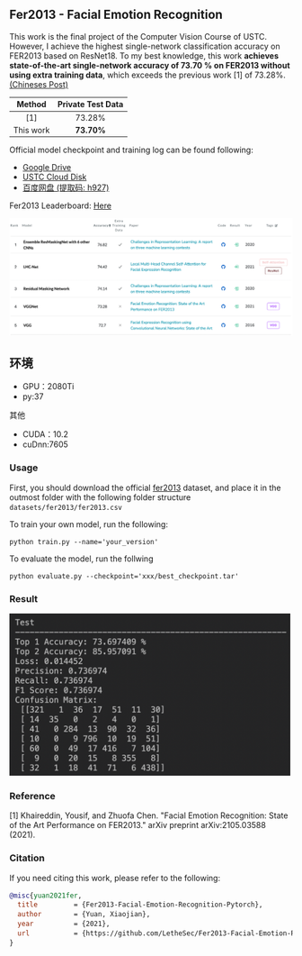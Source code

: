 ## Fer2013 - Facial Emotion Recognition

This work is the final project of the Computer Vision Course of USTC. However, I achieve the highest single-network
classification accuracy on FER2013 based on ResNet18. To my best knowledge, this work **achieves state-of-the-art
single-network accuracy of 73.70 % on FER2013 without using extra training data**, which exceeds the previous work [1]
of 73.28%. [(Chineses Post)](https://zhuanlan.zhihu.com/p/451347771)

|  Method   | Private Test Data |
| :-------: | :---------------: |
|    [1]    |      73.28%       |
| This work |    **73.70%**     |


Official model checkpoint and training log can be found following:

- [Google Drive](https://drive.google.com/file/d/1H4nW58EmGnDr3R7mQ6WM820bYLBpFagG/view?usp=sharing)
- [USTC Cloud Disk](https://rec.ustc.edu.cn/share/3b429380-687a-11ec-a232-e55771970099)
- [百度网盘 (提取码: h927)](https://pan.baidu.com/s/1yh-mcD4MAmDj-yltCMqbFw)


Fer2013 Leaderboard: [Here](https://paperswithcode.com/sota/facial-expression-recognition-on-fer2013)

<img src="https://raw.githubusercontent.com/LetheSec/oss/master/uPic/MhTbhC.png"  width="700" />


## 环境
- GPU：2080Ti
- py:37

其他
- CUDA：10.2
- cuDnn:7605
### Usage

First, you should download the
official [fer2013](https://www.kaggle.com/c/challenges-in-representation-learning-facial-expression-recognition-challenge/data?select=fer2013.tar.gz)
dataset, and place it in the outmost folder with the following folder structure `datasets/fer2013/fer2013.csv`

To train your own model, run the following:

```
python train.py --name='your_version'
```

To evaluate the model, run the follwing

```
python evaluate.py --checkpoint='xxx/best_checkpoint.tar'
```

### Result

<img src="https://raw.githubusercontent.com/LetheSec/oss/master/uPic/XpQTQ8.png"  width="500" />

### Reference

[1] Khaireddin, Yousif, and Zhuofa Chen. "Facial Emotion Recognition: State of the Art Performance on FER2013." arXiv
preprint arXiv:2105.03588 (2021).


### Citation
If you need citing this work, please refer to the following:

```bibtex
@misc{yuan2021fer,
  title         = {Fer2013-Facial-Emotion-Recognition-Pytorch},
  author        = {Yuan, Xiaojian},
  year          = {2021},
  url           = {https://github.com/LetheSec/Fer2013-Facial-Emotion-Recognition-Pytorch}
}
```
